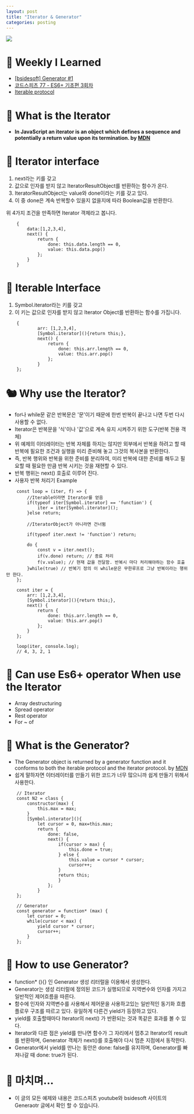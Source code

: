 ```yaml
---
layout: post
title: "Iterator & Generator"
categories: posting
---
```


![](https://www.dcrainmaker.com/images/2018/04/WeekInReview_thumb_thumb_thumb_thumb_thumb-720x479.jpg)

# 🐓 Weekly I Learned

- [[bsidesoft] Generator #1](http://www.bsidesoft.com/?p=2053)
- [코드스피츠 77 - ES6+ 기초편 3회차](https://youtu.be/xTaCosid1-k)
- [Iterable protocol](https://developer.mozilla.org/ko/docs/Web/JavaScript/Reference/Iteration_protocols)

# 🦏 What is the Iterator

- **In JavaScript an iterator is an object which defines a sequence and potentially a return value upon its termination. by [MDN](https://developer.mozilla.org/ko/docs/Web/JavaScript/Guide/Iterators_and_Generators#%EB%B0%98%EB%B3%B5%EC%9E%90)**

# 🐊 Iterator interface

1. next라는 키를 갖고
2. 값으로 인자를 받지 않고 IteratorResultObject를 반환하는 함수가 온다.
3. IteratorResultObject는 value와 done이라는 키를 갖고 있다.
4. 이 중 done은 계속 반복할수 있을지 없을지에 따라 Boolean값을 반환한다. 

위 4가지 조건을 만족하면 Iterator 객체라고 봅니다. 
```
    {
    	data:[1,2,3,4],
    	next() {
    		return {
    			done: this.data.length == 0,
    			value: this.data.pop()
    		};
    	}
    }
```
# 🦍 Iterable Interface

1. Symbol.iterator라는 키를 갖고
2. 이 키는 값으로 인자를 받지 않고 Iterator Object를 반환하는 함수를 가집니다.
```
    {
        	arr: [1,2,3,4],
        	[Symbol.iterator](){return this;},
        	next() {
        		return {
        			done: this.arr.length == 0,
        			value: this.arr.pop()
        		};
        	}
    };
```
# 🐿 Why use the Iterator?

- for나 while문 같은 반복문은 '문'이기 때문에 한번 반복이 끝나고 나면 두번 다시 사용할 수 없다.
- Iterator은 반복문을 '식'이나 '값'으로 계속 유지 시켜주기 위한 도구(반복 전용 객체)
- 위 예제의 이터레이터는 반복 자체를 하지는 않지만 외부에서 반복을 하려고 할 때 반복에 필요한 조건과 실행을 미리 준비해 놓고 그것의 복사본을 반환한다.
- 즉, 반복 행위와 반복을 위한 준비를 분리하여, 미리 반복에 대한 준비를 해두고 필요할 때 필요한 만큼 반복 시키는 것을 재현할 수 있다.
- 반복 행위는 next() 호출로 이루어 진다.
- 사용자 반복 처리기 Example
```
    const loop = (iter, f) => {
    	//Iterable이라면 Iterator를 얻음 
    	if(typeof iter[Symbol.iterator] == 'function') {
    		iter = iter[Symbol.iterator]();	
    	}else return;
    
    	//IteratorObject가 아니라면 건너뜀 
    	
    	if(typeof iter.next != 'function') return;
    
    	do {
    		const v = iter.next();
    		if(v.done) return; // 종료 처리
    		f(v.value); // 현재 값을 전달함. 반복시 마다 처리해야하는 함수 호출
    	}while(true) // 반복기 정의 이 while문은 무한루프로 그냥 반복이라는 행위만 한다. 
    };
    
    const iter = {
    	arr: [1,2,3,4],
    	[Symbol.iterator](){return this;},
    	next() {
    		return {
    			done: this.arr.length == 0,
    			value: this.arr.pop()
    		};
    	}
    };
    
    loop(iter, console.log);
    // 4, 3, 2, 1
```
# 🐂 Can use Es6+ operator When use the Iterator
- Array destructuring
- Spread operator
- Rest operator
- For ~ of

# 🦑 What is the Generator?

- The Generator object is returned by a generator function and it conforms to both the iterable protocol and the iterator protocol. by [MDN](https://developer.mozilla.org/en-US/docs/Web/JavaScript/Reference/Global_Objects/Generator)
- 쉽게 말하자면 이터레이터를 만들기 위한 코드가 너무 많으니까 쉽게 만들기 위해서 사용한다.
```
    // Iterator
    const N2 = class {
    	constructor(max) {
    		this.max = max;
    	}
    	[Symbol.interator](){
    		let cursor = 0, max=this.max;
    		return {
    			done: false,
    			next() {
    				if(cursor > max) {
    					this.done = true;
    				} else {
    					this.value = cursor * cursor;
    					cursor++;
    				}
    				return this;
    				}
    			};
    		}
    };
    
    // Generator
    const generator = function* (max) {
    	let cursor = 0;
    	while(cursor < max) {
    		yield cursor * cursor;
    		cursor++;
    	}
    };
```
# 🐛 How to use Generator?

- function* (){} 인 Generator 생성 리터럴을 이용해서 생성한다.
- Generator는 생성 리터럴에 정의된 코드가 실행되므로 지역변수와 인자를 가지고 일반적인 제어흐름을 따른다.
- 함수에 인자와 지역변수를 사용해서 제어문을 사용하고있는 일반적인 동기화 흐름 플로우 구조를 따르고 있다. 유일하게 다른건 yield가 등장하고 있다.
- yield를 호출할때마다 Iterator의 next() 가 반환되는 것과 똑같은 효과를 볼 수 있다.
- Iterator와 다른 점은 yield를 만나면 함수가 그 자리에서 멈추고 Iterator의 result를 반환하며, Generator 객체가 next()를 호출해야 다시 멈춘 지점에서 동작한다.
- Generator에서 yield를 만나는 동안은 done: false를 유지하며, Generator를 빠져나갈 때 done: true가 된다.

# 🦕 마치며...

- 이 글의 모든 예제와 내용은 코드스피츠 youtube와 bsidesoft 사이트의 Generaotr 글에서 확인 할 수 있습니다.